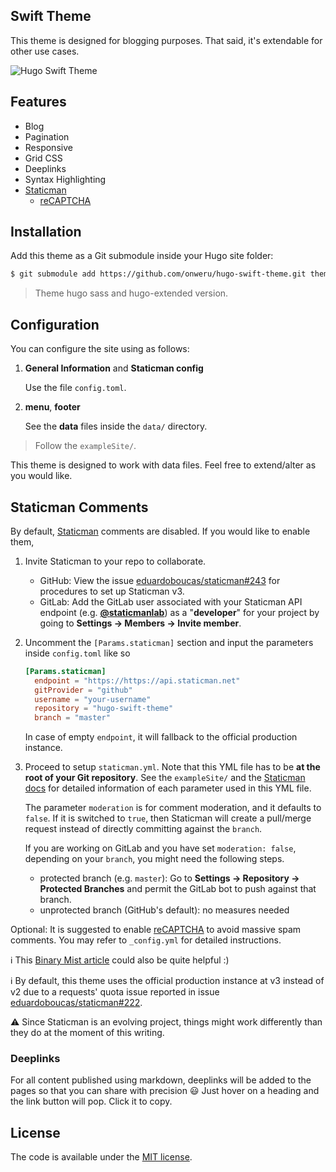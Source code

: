 ## Swift Theme
This theme is designed for blogging purposes. That said, it's extendable for other use cases.

![Hugo Swift Theme](https://github.com/onweru/hugo-swift-theme/blob/master/images/screenshot.png)

## Features
* Blog
* Pagination
* Responsive
* Grid CSS
* Deeplinks
* Syntax Highlighting
* [Staticman](https://staticman.net)
    * [reCAPTCHA](https://developers.google.com/recaptcha/docs/display)

## Installation
Add this theme as a Git submodule inside your Hugo site folder:

```bash
$ git submodule add https://github.com/onweru/hugo-swift-theme.git themes/hugo-swift-theme
```

> Theme hugo sass and hugo-extended version.

## Configuration
You can configure the site using as follows:
1. **General Information** and **Staticman config**

    Use the file `config.toml`.

2. **menu**, **footer**

    See the **data** files inside the `data/` directory.

> Follow the `exampleSite/`.

This theme is designed to work with data files. Feel free to extend/alter as you would like.

## Staticman Comments
By default, [Staticman](https://staticman.net) comments are disabled. If you would like to enable them,

1. Invite Staticman to your repo to collaborate.

    - GitHub: View the issue [eduardoboucas/staticman#243](https://github.com/eduardoboucas/staticman/issues/243) for procedures to set up Staticman v3.
    - GitLab: Add the GitLab user associated with your Staticman API endpoint (e.g. **[@staticmanlab](https://gitlab.com/staticmanlab)**) as a "**developer**" for your project by going to **Settings → Members → Invite member**.

2. Uncomment the `[Params.staticman]` section and input the parameters inside `config.toml` like so

    ```toml
    [Params.staticman]
      endpoint = "https://https://api.staticman.net"
      gitProvider = "github"
      username = "your-username"
      repository = "hugo-swift-theme"
      branch = "master"
    ```

    In case of empty `endpoint`, it will fallback to the official production instance.

3. Proceed to setup `staticman.yml`.  Note that this YML file has to be **at the root of your Git repository**.  See the `exampleSite/` and the [Staticman docs](https://staticman.net/docs/) for detailed information of each parameter used in this YML file.

    The parameter `moderation` is for comment moderation, and it defaults to `false`.  If it is switched to `true`, then Staticman will create a pull/merge request instead of directly committing against the `branch`.

    If you are working on GitLab and you have set `moderation: false`, depending on your `branch`, you might need the following steps.

      - protected branch (e.g. `master`):
          Go to **Settings → Repository → Protected Branches** and permit the GitLab bot to push against that branch.
      - unprotected branch (GitHub's default): no measures needed

Optional: It is suggested to enable [reCAPTCHA](https://developers.google.com/recaptcha/docs/display) to avoid massive spam comments. You may refer to `_config.yml` for detailed instructions.

:information_source: This [Binary Mist article](https://binarymist.io/blog/2018/02/24/hugo-with-staticman-commenting-and-subscriptions/) could also be quite helpful :)

:information_source: By default, this theme uses the official production instance at v3 instead of v2 due to a requests' quota issue reported in issue [eduardoboucas/staticman#222](https://github.com/eduardoboucas/staticman/issues/222).

:warning: Since Staticman is an evolving project, things might work differently than they do at the moment of this writing.

### Deeplinks

For all content published using markdown, deeplinks will be added to the pages so that you can share with precision :smiley: Just   hover on a heading and the link button will pop. Click it to copy.

## License
The code is available under the [MIT license](https://github.com/onweru/hugo-swift-theme/blob/master/LICENSE.md).
